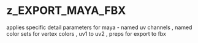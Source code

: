 # z_EXPORT_MAYA_FBX

applies specific detail parameters for maya - named uv channels , named color sets for vertex colors , uv1 to uv2 , preps for export to fbx 
